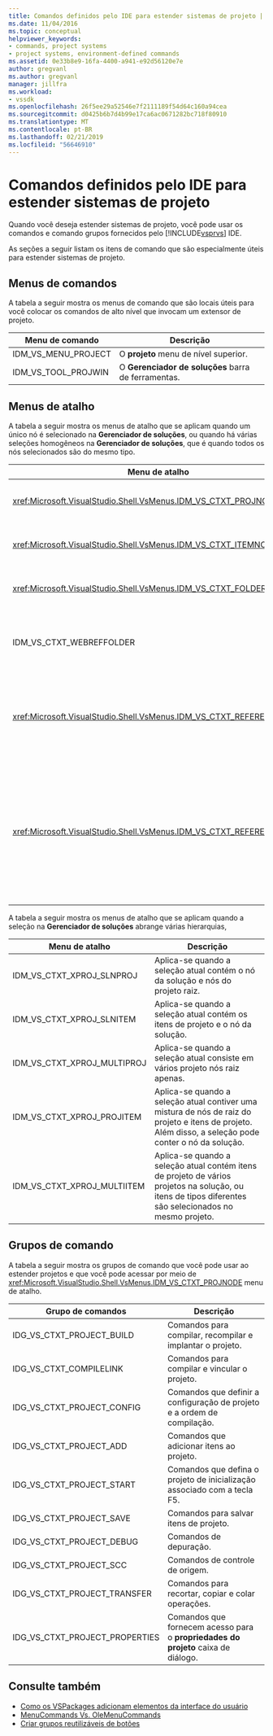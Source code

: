 ```yaml
---
title: Comandos definidos pelo IDE para estender sistemas de projeto | Microsoft Docs
ms.date: 11/04/2016
ms.topic: conceptual
helpviewer_keywords:
- commands, project systems
- project systems, environment-defined commands
ms.assetid: 0e33b8e9-16fa-4400-a941-e92d56120e7e
author: gregvanl
ms.author: gregvanl
manager: jillfra
ms.workload:
- vssdk
ms.openlocfilehash: 26f5ee29a52546e7f2111189f54d64c160a94cea
ms.sourcegitcommit: d0425b6b7d4b99e17ca6ac0671282bc718f80910
ms.translationtype: MT
ms.contentlocale: pt-BR
ms.lasthandoff: 02/21/2019
ms.locfileid: "56646910"
---
```

# <a name="ide-defined-commands-for-extending-project-systems"></a>Comandos definidos pelo IDE para estender sistemas de projeto
Quando você deseja estender sistemas de projeto, você pode usar os comandos e comando grupos fornecidos pelo [!INCLUDE[vsprvs](../../code-quality/includes/vsprvs_md.md)] IDE.

 As seções a seguir listam os itens de comando que são especialmente úteis para estender sistemas de projeto.

## <a name="command-menus"></a>Menus de comandos
 A tabela a seguir mostra os menus de comando que são locais úteis para você colocar os comandos de alto nível que invocam um extensor de projeto.

|Menu de comando|Descrição|
|------------------|-----------------|
|IDM_VS_MENU_PROJECT|O **projeto** menu de nível superior.|
|IDM_VS_TOOL_PROJWIN|O **Gerenciador de soluções** barra de ferramentas.|

## <a name="shortcut-menus"></a>Menus de atalho
 A tabela a seguir mostra os menus de atalho que se aplicam quando um único nó é selecionado na **Gerenciador de soluções**, ou quando há várias seleções homogêneos na **Gerenciador de soluções**, que é quando todos os nós selecionados são do mesmo tipo.

|Menu de atalho|Descrição|
|-------------------|-----------------|
|<xref:Microsoft.VisualStudio.Shell.VsMenus.IDM_VS_CTXT_PROJNODE>|Aplica-se ao nó do projeto está selecionado.|
|<xref:Microsoft.VisualStudio.Shell.VsMenus.IDM_VS_CTXT_ITEMNODE>|Aplica-se quando um arquivo é selecionado.|
|<xref:Microsoft.VisualStudio.Shell.VsMenus.IDM_VS_CTXT_FOLDERNODE>|Se aplica quando uma pasta está selecionada.|
|IDM_VS_CTXT_WEBREFFOLDER|Aplica-se quando a pasta de referência da Web está selecionada.|
|<xref:Microsoft.VisualStudio.Shell.VsMenus.IDM_VS_CTXT_REFERENCEROOT>|Aplica-se quando o nó raiz de referências chamado "Referências" está selecionado.|
|<xref:Microsoft.VisualStudio.Shell.VsMenus.IDM_VS_CTXT_REFERENCE>|Aplica-se ao nó de referência estiver selecionado; Isso inclui o assembly, COM e apenas referências do projeto. Não inclui referências da Web.|

 A tabela a seguir mostra os menus de atalho que se aplicam quando a seleção na **Gerenciador de soluções** abrange várias hierarquias,

|Menu de atalho|Descrição|
|-------------------|-----------------|
|IDM_VS_CTXT_XPROJ_SLNPROJ|Aplica-se quando a seleção atual contém o nó da solução e nós do projeto raiz.|
|IDM_VS_CTXT_XPROJ_SLNITEM|Aplica-se quando a seleção atual contém os itens de projeto e o nó da solução.|
|IDM_VS_CTXT_XPROJ_MULTIPROJ|Aplica-se quando a seleção atual consiste em vários projeto nós raiz apenas.|
|IDM_VS_CTXT_XPROJ_PROJITEM|Aplica-se quando a seleção atual contiver uma mistura de nós de raiz do projeto e itens de projeto. Além disso, a seleção pode conter o nó da solução.|
|IDM_VS_CTXT_XPROJ_MULTIITEM|Aplica-se quando a seleção atual contém itens de projeto de vários projetos na solução, ou itens de tipos diferentes são selecionados no mesmo projeto.|

## <a name="command-groups"></a>Grupos de comando
 A tabela a seguir mostra os grupos de comando que você pode usar ao estender projetos e que você pode acessar por meio de <xref:Microsoft.VisualStudio.Shell.VsMenus.IDM_VS_CTXT_PROJNODE> menu de atalho.

|Grupo de comandos|Descrição|
|-------------------|-----------------|
|IDG_VS_CTXT_PROJECT_BUILD|Comandos para compilar, recompilar e implantar o projeto.|
|IDG_VS_CTXT_COMPILELINK|Comandos para compilar e vincular o projeto.|
|IDG_VS_CTXT_PROJECT_CONFIG|Comandos que definir a configuração de projeto e a ordem de compilação.|
|IDG_VS_CTXT_PROJECT_ADD|Comandos que adicionar itens ao projeto.|
|IDG_VS_CTXT_PROJECT_START|Comandos que defina o projeto de inicialização associado com a tecla F5.|
|IDG_VS_CTXT_PROJECT_SAVE|Comandos para salvar itens de projeto.|
|IDG_VS_CTXT_PROJECT_DEBUG|Comandos de depuração.|
|IDG_VS_CTXT_PROJECT_SCC|Comandos de controle de origem.|
|IDG_VS_CTXT_PROJECT_TRANSFER|Comandos para recortar, copiar e colar operações.|
|IDG_VS_CTXT_PROJECT_PROPERTIES|Comandos que fornecem acesso para o **propriedades do projeto** caixa de diálogo.|

## <a name="see-also"></a>Consulte também
- [Como os VSPackages adicionam elementos da interface do usuário](../../extensibility/internals/how-vspackages-add-user-interface-elements.md)
- [MenuCommands Vs. OleMenuCommands](../../extensibility/menucommands-vs-olemenucommands.md)
- [Criar grupos reutilizáveis de botões](../../extensibility/creating-reusable-groups-of-buttons.md)